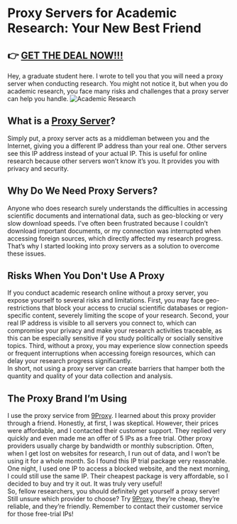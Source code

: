# Proxy Servers for Academic Research: Your New Best Friend

## 👉 [GET THE DEAL NOW!!!](https://9proxy.com/?utm_source=Web2.0&utm_medium=Github&utm_id=james2k4)

Hey, a graduate student here. I wrote to tell you that you will need a proxy server when conducting research. You might not notice it, but when you do academic research, you face many risks and challenges that a proxy server can help you handle.
![Academic Research](https://www.transcriptionwing.com/wp-content/uploads/2023/03/woman-taking-interest-in-academic-research.jpg)

## What is a [Proxy Server](https://9proxy.com/?utm_source=Web2.0&utm_medium=Github&utm_id=james2k4)?  
Simply put, a proxy server acts as a middleman between you and the Internet, giving you a different IP address than your real one. Other servers see this IP address instead of your actual IP. This is useful for online research because other servers won’t know it’s you. It provides you with privacy and security.

## Why Do We Need Proxy Servers?  
Anyone who does research surely understands the difficulties in accessing scientific documents and international data, such as geo-blocking or very slow download speeds. I’ve often been frustrated because I couldn’t download important documents, or my connection was interrupted when accessing foreign sources, which directly affected my research progress. That’s why I started looking into proxy servers as a solution to overcome these issues.

## Risks When You Don't Use A Proxy  
If you conduct academic research online without a proxy server, you expose yourself to several risks and limitations. First, you may face geo-restrictions that block your access to crucial scientific databases or region-specific content, severely limiting the scope of your research. Second, your real IP address is visible to all servers you connect to, which can compromise your privacy and make your research activities traceable, as this can be especially sensitive if you study politically or socially sensitive topics. Third, without a proxy, you may experience slow connection speeds or frequent interruptions when accessing foreign resources, which can delay your research progress significantly.  
In short, not using a proxy server can create barriers that hamper both the quantity and quality of your data collection and analysis.  

## The Proxy Brand I’m Using  
I use the proxy service from [9Proxy](https://9proxy.com/?utm_source=Web2.0&utm_medium=Github&utm_id=james2k4). I learned about this proxy provider through a friend. Honestly, at first, I was skeptical. However, their prices were affordable, and I contacted their customer support. They replied very quickly and even made me an offer of 5 IPs as a free trial. Other proxy providers usually charge by bandwidth or monthly subscription. Often, when I get lost on websites for research, I run out of data, and I won’t be using it for a whole month. So I found this IP trial package very reasonable. One night, I used one IP to access a blocked website, and the next morning, I could still use the same IP. Their cheapest package is very affordable, so I decided to buy and try it out. It was truly very useful!  
So, fellow researchers, you should definitely get yourself a proxy server! Still unsure which provider to choose? Try [9Proxy](https://9proxy.com/?utm_source=Web2.0&utm_medium=Github&utm_id=james2k4), they’re cheap, they’re reliable, and they’re friendly. Remember to contact their customer service for those free-trial IPs!
